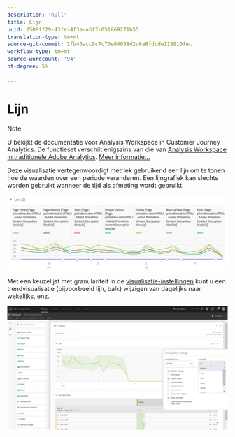 ```yaml
---
description: 'null'
title: Lijn
uuid: 0508ff29-43fe-4f3a-a5f7-051869271b55
translation-type: tm+mt
source-git-commit: 1fb46acc9c7c70e64058d2c6a8fdcde119910fec
workflow-type: tm+mt
source-wordcount: '94'
ht-degree: 5%

---
```



# Lijn

>[!NOTE]
>
>U bekijkt de documentatie voor Analysis Workspace in Customer Journey Analytics. De functieset verschilt enigszins van die van [Analysis Workspace in traditionele Adobe Analytics](https://docs.adobe.com/content/help/en/analytics/analyze/analysis-workspace/home.html). [Meer informatie...](/help/getting-started/cja-aa.md)

Deze visualisatie vertegenwoordigt metriek gebruikend een lijn om te tonen hoe de waarden over een periode veranderen. Een lijngrafiek kan slechts worden gebruikt wanneer de tijd als afmeting wordt gebruikt.

![](assets/line.png)

Met een keuzelijst met granulariteit in de [visualisatie-instellingen](/help/analysis-workspace/visualizations/freeform-analysis-visualizations.md#section_D3BB5042A92245D8BF6BCF072C66624B) kunt u een trendvisualisatie (bijvoorbeeld lijn, balk) wijzigen van dagelijks naar wekelijks, enz.

![](assets/viz-granularity.png)

